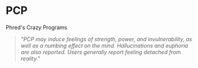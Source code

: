 # PCP
Phred's Crazy Programs

> _"PCP may induce feelings of strength, power, and invulnerability, as well as a numbing effect on the mind. Hallucinations and euphoria are also reported. Users generally report feeling detached from reality."_
